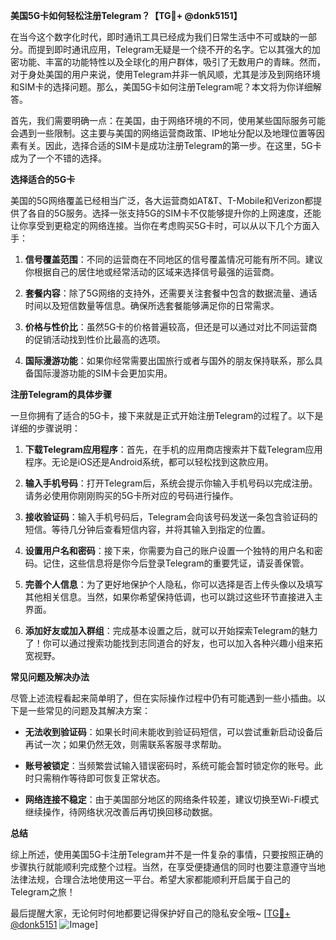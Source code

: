 **美国5G卡如何轻松注册Telegram？【TG💪+ @donk5151】**

在当今这个数字化时代，即时通讯工具已经成为我们日常生活中不可或缺的一部分。而提到即时通讯应用，Telegram无疑是一个绕不开的名字。它以其强大的加密功能、丰富的功能特性以及全球化的用户群体，吸引了无数用户的青睐。然而，对于身处美国的用户来说，使用Telegram并非一帆风顺，尤其是涉及到网络环境和SIM卡的选择问题。那么，美国5G卡如何注册Telegram呢？本文将为你详细解答。

首先，我们需要明确一点：在美国，由于网络环境的不同，使用某些国际服务可能会遇到一些限制。这主要与美国的网络运营商政策、IP地址分配以及地理位置等因素有关。因此，选择合适的SIM卡是成功注册Telegram的第一步。在这里，5G卡成为了一个不错的选择。

**选择适合的5G卡**

美国的5G网络覆盖已经相当广泛，各大运营商如AT&T、T-Mobile和Verizon都提供了各自的5G服务。选择一张支持5G的SIM卡不仅能够提升你的上网速度，还能让你享受到更稳定的网络连接。当你在考虑购买5G卡时，可以从以下几个方面入手：

1. **信号覆盖范围**：不同的运营商在不同地区的信号覆盖情况可能有所不同。建议你根据自己的居住地或经常活动的区域来选择信号最强的运营商。
   
2. **套餐内容**：除了5G网络的支持外，还需要关注套餐中包含的数据流量、通话时间以及短信数量等信息。确保所选套餐能够满足你的日常需求。

3. **价格与性价比**：虽然5G卡的价格普遍较高，但还是可以通过对比不同运营商的促销活动找到性价比最高的选项。

4. **国际漫游功能**：如果你经常需要出国旅行或者与国外的朋友保持联系，那么具备国际漫游功能的SIM卡会更加实用。

**注册Telegram的具体步骤**

一旦你拥有了适合的5G卡，接下来就是正式开始注册Telegram的过程了。以下是详细的步骤说明：

1. **下载Telegram应用程序**：首先，在手机的应用商店搜索并下载Telegram应用程序。无论是iOS还是Android系统，都可以轻松找到这款应用。

2. **输入手机号码**：打开Telegram后，系统会提示你输入手机号码以完成注册。请务必使用你刚刚购买的5G卡所对应的号码进行操作。

3. **接收验证码**：输入手机号码后，Telegram会向该号码发送一条包含验证码的短信。等待几分钟后查看短信内容，并将其输入到指定的位置。

4. **设置用户名和密码**：接下来，你需要为自己的账户设置一个独特的用户名和密码。记住，这些信息将是你今后登录Telegram的重要凭证，请妥善保管。

5. **完善个人信息**：为了更好地保护个人隐私，你可以选择是否上传头像以及填写其他相关信息。当然，如果你希望保持低调，也可以跳过这些环节直接进入主界面。

6. **添加好友或加入群组**：完成基本设置之后，就可以开始探索Telegram的魅力了！你可以通过搜索功能找到志同道合的好友，也可以加入各种兴趣小组来拓宽视野。

**常见问题及解决办法**

尽管上述流程看起来简单明了，但在实际操作过程中仍有可能遇到一些小插曲。以下是一些常见的问题及其解决方案：

- **无法收到验证码**：如果长时间未能收到验证码短信，可以尝试重新启动设备后再试一次；如果仍然无效，则需联系客服寻求帮助。
  
- **账号被锁定**：当频繁尝试输入错误密码时，系统可能会暂时锁定你的账号。此时只需稍作等待即可恢复正常状态。
  
- **网络连接不稳定**：由于美国部分地区的网络条件较差，建议切换至Wi-Fi模式继续操作，待网络状况改善后再切换回移动数据。

**总结**

综上所述，使用美国5G卡注册Telegram并不是一件复杂的事情，只要按照正确的步骤执行就能顺利完成整个过程。当然，在享受便捷通信的同时也要注意遵守当地法律法规，合理合法地使用这一平台。希望大家都能顺利开启属于自己的Telegram之旅！

最后提醒大家，无论何时何地都要记得保护好自己的隐私安全哦~ [[TG💪+ @donk5151](https://t.me/s/donk5151) ![Image](https://i.postimg.cc/rwNCRYN7/Snipaste-2025-04-30-17-27-05.png)]